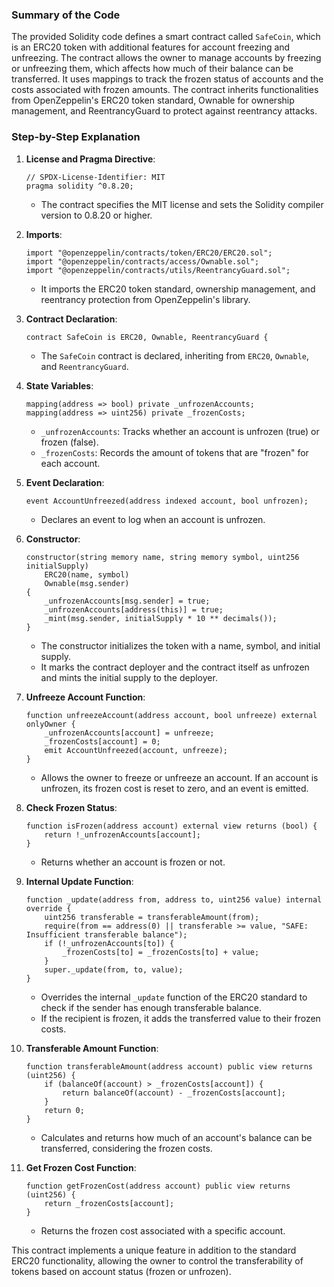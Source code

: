 ### Summary of the Code

The provided Solidity code defines a smart contract called `SafeCoin`, which is an ERC20 token with additional features for account freezing and unfreezing. The contract allows the owner to manage accounts by freezing or unfreezing them, which affects how much of their balance can be transferred. It uses mappings to track the frozen status of accounts and the costs associated with frozen amounts. The contract inherits functionalities from OpenZeppelin's ERC20 token standard, Ownable for ownership management, and ReentrancyGuard to protect against reentrancy attacks.

### Step-by-Step Explanation

1. **License and Pragma Directive**:
   ```solidity
   // SPDX-License-Identifier: MIT
   pragma solidity ^0.8.20;
   ```
   - The contract specifies the MIT license and sets the Solidity compiler version to 0.8.20 or higher.

2. **Imports**:
   ```solidity
   import "@openzeppelin/contracts/token/ERC20/ERC20.sol";
   import "@openzeppelin/contracts/access/Ownable.sol";
   import "@openzeppelin/contracts/utils/ReentrancyGuard.sol";
   ```
   - It imports the ERC20 token standard, ownership management, and reentrancy protection from OpenZeppelin's library.

3. **Contract Declaration**:
   ```solidity
   contract SafeCoin is ERC20, Ownable, ReentrancyGuard {
   ```
   - The `SafeCoin` contract is declared, inheriting from `ERC20`, `Ownable`, and `ReentrancyGuard`.

4. **State Variables**:
   ```solidity
   mapping(address => bool) private _unfrozenAccounts;
   mapping(address => uint256) private _frozenCosts;
   ```
   - `_unfrozenAccounts`: Tracks whether an account is unfrozen (true) or frozen (false).
   - `_frozenCosts`: Records the amount of tokens that are "frozen" for each account.

5. **Event Declaration**:
   ```solidity
   event AccountUnfreezed(address indexed account, bool unfrozen);
   ```
   - Declares an event to log when an account is unfrozen.

6. **Constructor**:
   ```solidity
   constructor(string memory name, string memory symbol, uint256 initialSupply)
       ERC20(name, symbol)
       Ownable(msg.sender)
   {
       _unfrozenAccounts[msg.sender] = true;
       _unfrozenAccounts[address(this)] = true;
       _mint(msg.sender, initialSupply * 10 ** decimals());
   }
   ```
   - The constructor initializes the token with a name, symbol, and initial supply.
   - It marks the contract deployer and the contract itself as unfrozen and mints the initial supply to the deployer.

7. **Unfreeze Account Function**:
   ```solidity
   function unfreezeAccount(address account, bool unfreeze) external onlyOwner {
       _unfrozenAccounts[account] = unfreeze;
       _frozenCosts[account] = 0;
       emit AccountUnfreezed(account, unfreeze);
   }
   ```
   - Allows the owner to freeze or unfreeze an account. If an account is unfrozen, its frozen cost is reset to zero, and an event is emitted.

8. **Check Frozen Status**:
   ```solidity
   function isFrozen(address account) external view returns (bool) {
       return !_unfrozenAccounts[account];
   }
   ```
   - Returns whether an account is frozen or not.

9. **Internal Update Function**:
   ```solidity
   function _update(address from, address to, uint256 value) internal override {
       uint256 transferable = transferableAmount(from);
       require(from == address(0) || transferable >= value, "SAFE: Insufficient transferable balance");
       if (!_unfrozenAccounts[to]) {
           _frozenCosts[to] = _frozenCosts[to] + value;
       }
       super._update(from, to, value);
   }
   ```
   - Overrides the internal `_update` function of the ERC20 standard to check if the sender has enough transferable balance.
   - If the recipient is frozen, it adds the transferred value to their frozen costs.

10. **Transferable Amount Function**:
    ```solidity
    function transferableAmount(address account) public view returns (uint256) {
        if (balanceOf(account) > _frozenCosts[account]) {
            return balanceOf(account) - _frozenCosts[account];
        }
        return 0;
    }
    ```
    - Calculates and returns how much of an account's balance can be transferred, considering the frozen costs.

11. **Get Frozen Cost Function**:
    ```solidity
    function getFrozenCost(address account) public view returns (uint256) {
        return _frozenCosts[account];
    }
    ```
    - Returns the frozen cost associated with a specific account.

This contract implements a unique feature in addition to the standard ERC20 functionality, allowing the owner to control the transferability of tokens based on account status (frozen or unfrozen).